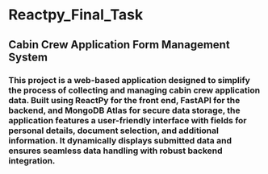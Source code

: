 # Reactpy_Final_Task
## Cabin Crew Application Form Management System
### This project is a web-based application designed to simplify the process of collecting and managing cabin crew application data. Built using ReactPy for the front end, FastAPI for the backend, and MongoDB Atlas for secure data storage, the application features a user-friendly interface with fields for personal details, document selection, and additional information. It dynamically displays submitted data and ensures seamless data handling with robust backend integration.


